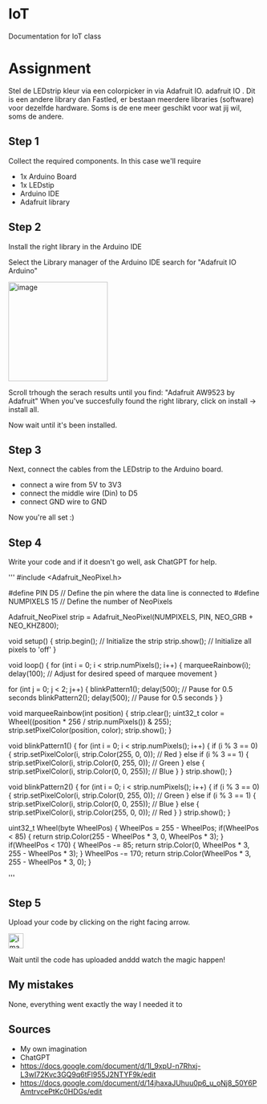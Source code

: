 # IoT
Documentation for IoT class

# Assignment
Stel de LEDstrip kleur via een colorpicker in via Adafruit IO. adafruit IO . 
Dit is een andere library dan Fastled, er bestaan meerdere libraries (software) voor dezelfde hardware. 
Soms is de ene meer geschikt voor wat jij wil, soms de andere.

## Step 1 
Collect the required components.
In this case we'll require

- 1x Arduino Board
- 1x LEDstip
- Arduino IDE
- Adafruit library

## Step 2
Install the right library in the Arduino IDE

Select the Library manager of the Arduino IDE search for "Adafruit IO Arduino"

<img width="198" alt="image" src="https://github.com/Quinesha/IoT/assets/113134070/5c335852-e8dc-4bea-8652-00b51778b4b6">

Scroll trhough the serach results until you find: "Adafruit AW9523 by Adafruit"
When you've succesfully found the right library, click on install -> install all.

Now wait until it's been installed.

## Step 3
Next, connect the cables from the LEDstrip to the Arduino board.

- connect a wire from 5V to 3V3
- connect the middle wire (Din) to D5
- connect GND wire to GND

Now you're all set :)

## Step 4
Write your code and if it doesn't go well, ask ChatGPT for help.

''' 
#include <Adafruit_NeoPixel.h>

#define PIN        D5  // Define the pin where the data line is connected to
#define NUMPIXELS  15  // Define the number of NeoPixels

Adafruit_NeoPixel strip = Adafruit_NeoPixel(NUMPIXELS, PIN, NEO_GRB + NEO_KHZ800);

void setup() {
  strip.begin();  // Initialize the strip
  strip.show();   // Initialize all pixels to 'off'
}

void loop() {
  for (int i = 0; i < strip.numPixels(); i++) {
    marqueeRainbow(i);
    delay(100); // Adjust for desired speed of marquee movement
  }

  for (int j = 0; j < 2; j++) {
    blinkPattern1();
    delay(500); // Pause for 0.5 seconds
    blinkPattern2();
    delay(500); // Pause for 0.5 seconds
  }
}

void marqueeRainbow(int position) {
  strip.clear();
  uint32_t color = Wheel((position * 256 / strip.numPixels()) & 255);
  strip.setPixelColor(position, color);
  strip.show();
}

void blinkPattern1() {
  for (int i = 0; i < strip.numPixels(); i++) {
    if (i % 3 == 0) {
      strip.setPixelColor(i, strip.Color(255, 0, 0));  // Red
    } else if (i % 3 == 1) {
      strip.setPixelColor(i, strip.Color(0, 255, 0));  // Green
    } else {
      strip.setPixelColor(i, strip.Color(0, 0, 255));  // Blue
    }
  }
  strip.show();
}

void blinkPattern2() {
  for (int i = 0; i < strip.numPixels(); i++) {
    if (i % 3 == 0) {
      strip.setPixelColor(i, strip.Color(0, 255, 0));  // Green
    } else if (i % 3 == 1) {
      strip.setPixelColor(i, strip.Color(0, 0, 255));  // Blue
    } else {
      strip.setPixelColor(i, strip.Color(255, 0, 0));  // Red
    }
  }
  strip.show();
}

uint32_t Wheel(byte WheelPos) {
  WheelPos = 255 - WheelPos;
  if(WheelPos < 85) {
    return strip.Color(255 - WheelPos * 3, 0, WheelPos * 3);
  }
  if(WheelPos < 170) {
    WheelPos -= 85;
    return strip.Color(0, WheelPos * 3, 255 - WheelPos * 3);
  }
  WheelPos -= 170;
  return strip.Color(WheelPos * 3, 255 - WheelPos * 3, 0);
}

'''

## Step 5
Upload your code by clicking on the right facing arrow.

<img width="30" alt="image" src="https://github.com/Quinesha/IoT/assets/113134070/4bb33fb2-552e-4fbd-a822-4400ce27919a">

Wait until the code has uploaded anddd watch the magic happen!


## My mistakes
None, everything went exactly the way I needed it to


## Sources
- My own imagination
- ChatGPT
- https://docs.google.com/document/d/1l_9xpU-n7Rhxj-L3wI72Kvc3GQ9q6tFl955J2NTYF9k/edit
- https://docs.google.com/document/d/14jhaxaJUhuu0p6_u_oNj8_50Y6PAmtrvcePtKc0HDGs/edit
